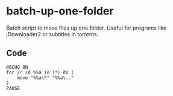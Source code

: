 # batch-up-one-folder
Batch script to move files up one folder. Useful for programs like jDownloader2 or subtitles in torrents.

## Code
```
@ECHO ON
for /r /d %%a in (*) do (
	move "%%a\*" "%%a\.."
)
PAUSE
```

